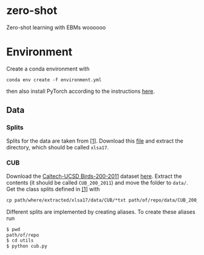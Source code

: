 # zero-shot

Zero-shot learning with EBMs woooooo

# Environment

Create a conda environment with

```
conda env create -f environment.yml
```

then also install PyTorch according to the instructions [here](https://pytorch.org/).

## Data

### Splits

Splits for the data are taken from [[1]](https://www.mpi-inf.mpg.de/departments/computer-vision-and-machine-learning/research/zero-shot-learning/zero-shot-learning-the-good-the-bad-and-the-ugly). Download this [file](http://datasets.d2.mpi-inf.mpg.de/xian/xlsa17.zip) and extract the directory, which should be called `xlsa17`.

### CUB

Download the [Caltech-UCSD Birds-200-2011](http://www.vision.caltech.edu/visipedia/CUB-200-2011.html) dataset [here](http://www.vision.caltech.edu/visipedia-data/CUB-200-2011/CUB_200_2011.tgz). Extract the contents (it should be called `CUB_200_2011`) and move the folder to `data/`.  Get the class splits defined in [[1]](https://www.mpi-inf.mpg.de/departments/computer-vision-and-machine-learning/research/zero-shot-learning/zero-shot-learning-the-good-the-bad-and-the-ugly) with

```markdown
cp path/where/extracted/xlsa17/data/CUB/*txt path/of/repo/data/CUB_200_2011/CUB_200_2011/
```

Different splits are implemented by creating aliases. To create these aliases run

```markdown
$ pwd
path/of/repo
$ cd utils
$ python cub.py
```
